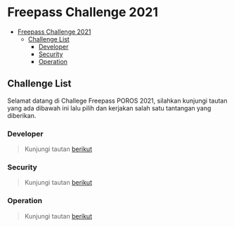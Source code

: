 # Freepass Challenge 2021

- [Freepass Challenge 2021](#freepass-challenge-2021)
  - [Challenge List](#challenge-list)
    - [Developer](#developer)
    - [Security](#security)
    - [Operation](#operation)

## Challenge List
Selamat datang di Challege Freepass POROS 2021, silahkan kunjungi tautan yang ada dibawah ini lalu pilih dan kerjakan salah satu tantangan yang diberikan.
### Developer
> Kunjungi tautan [berikut](developer/README.md)
### Security
> Kunjungi tautan [berikut](security/README.md)
### Operation
> Kunjungi tautan [berikut](operation/README.md)
